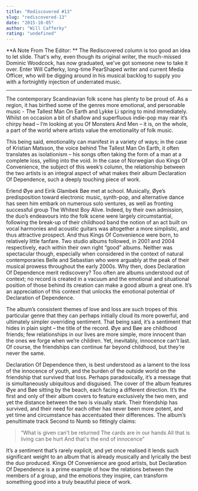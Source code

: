 ```yaml
---
title: "Rediscovered #13"
slug: "rediscovered-13"
date: "2015-10-05"
author: "Will Cafferky"
rating: "undefined"
---
```


**A Note From The Editor: ** The Rediscovered column is too good an idea to let slide. That's why, even though its original writer, the much-missed Dominic Woodcock, has now graduated, we've got someone new to take it over. Enter Will Cafferky, long-time PearShaped writer and current Media Officer, who will be digging around in his musical backlog to supply you with a fortnightly injection of underrated music.

* * *

The contemporary Scandinavian folk scene has plenty to be proud of. As a region, it has birthed some of the genres more emotional, and personable music - The Tallest Man On Earth and Lykke Li spring to mind immediately. Whilst on occasion a bit of shallow and superfluous indie-pop may rear it’s chirpy head – I’m looking at you Of Monsters And Men – it is, on the whole, a part of the world where artists value the emotionality of folk music.

This being said, emotionality can manifest in a variety of ways; in the case of Kristian Matsson, the voice behind The Tallest Man On Earth, it often translates as isolationism – his songs often taking the form of a man at a complete loss, yelling into the void. In the case of Norwegian duo Kings Of Convenience, the subject of this week’s column, the relationship between the two artists is an integral aspect of what makes their album Declaration Of Dependence, such a deeply touching piece of work.

Erlend Øye and Eirik Glambek Bøe met at school. Musically, Øye’s predisposition toward electronic music, synth-pop, and alternative dance has seen him embark on numerous solo ventures, as well as fronting successful group The Whitest Boy Alive. Indeed, by their own admission, the duo’s endeavours into the folk scene were largely circumstantial, following the break-up of their childhood band the notion of an act built on vocal harmonies and acoustic guitars was altogether a more simplistic, and thus attractive prospect. And thus Kings Of Convenience were born, to relatively little fanfare. Two studio albums followed, in 2001 and 2004 respectively, each within their own right “good” albums. Neither was spectacular though, especially when considered in the context of natural contemporaries Belle and Sebastian who were arguably at the peak of their musical prowess throughout the early 2000s. Why then, does Declaration Of Dependence merit rediscovery? Too often are albums understood out of context; no record is created in a vacuum and the emotional and situational position of those behind its creation can make a good album a great one. It’s an appreciation of this context that unlocks the emotional potential of Declaration of Dependence.

The album’s consistent themes of love and loss are such tropes of this particular genre that they can perhaps initially cloud its more powerful, and ultimately simpler overriding sentiment. That being said, it’s a sentiment that hides in plain sight – the title of the record. Øye and Bøe are childhood friends; few relationships in our lives are more simple, more innocent than the ones we forge when we’re children. Yet, inevitably, innocence can’t last. Of course, the friendships can continue far beyond childhood, but they’re never the same.

Declaration Of Dependence then, is best understood as a lament to the loss of the innocence of youth, and the burden of the outside world on the friendship that survived that loss. Perhaps paradoxically, it’s a message that is simultaneously ubiquitous and disguised. The cover of the album features Øye and Bøe sitting by the beach, each facing a different direction. It’s the first and only of their album covers to feature exclusively the two men, and yet the distance between the two is visually stark. Their friendship has survived, and their need for each other has never been more potent, and yet time and circumstance has accentuated their differences. The album’s penultimate track Second to Numb so fittingly claims:

> “What is given can't be returned The cards are in our hands All that is living can be hurt And that's the end of innocence”

It’s a sentiment that’s rarely explicit, and yet once realised it lends such significant weight to an album that is already musically and lyrically the best the duo produced. Kings Of Convenience are good artists, but Declaration Of Dependence is a prime example of how the relations between the members of a group, and the emotions they inspire, can transform something good into a truly beautiful piece of work.
